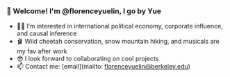 ### 👋 Welcome! I'm @florenceyuelin, I go by Yue

- 👩‍🎓 I’m interested in international political economy, corporate influence, and causal inference
- 🩰 Wild cheetah conservation, snow mountain hiking, and musicals are my fav after work
- 😎 I look forward to collaborating on cool projects
- 📫 Contact me: [email](mailto: florenceyuelin@berkeley.edu)
